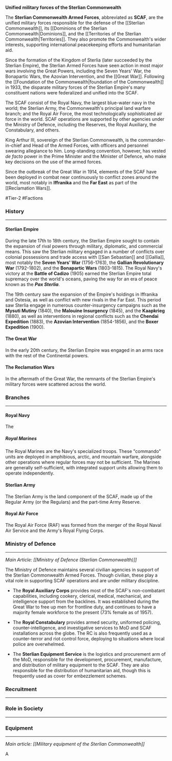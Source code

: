 **Unified military forces of the Sterlian Commonwealth**

The **Sterlian Commonwealth Armed Forces**, abbreviated as **SCAF**, are the unified military forces responsible for the defense of the [[Sterlian Commonwealth]], its [[Dominions of the Sterlian Commonwealth|Dominions]], and the [[Territories of the Sterlian Commonwealth|Territories]]. They also promote the Commonwealth's wider interests, supporting international peacekeeping efforts and humanitarian aid.

Since the formation of the Kingdom of Sterlia (later succeeded by the Sterlian Empire), the Sterlian Armed Forces have seen action in most major wars involving the Great Powers, including the Seven Years' War, the Bonapartic Wars, the Azovian Intervention, and the [[Great War]]. Following the [[Foundation of the Commonwealth|foundation of the Commonwealth]] in 1933, the disparate military forces of the Sterlian Empire's many constituent nations were federalized and unified into the SCAF. 

The SCAF consist of the Royal Navy, the largest blue-water navy in the world; the Sterlian Army, the Commonwealth's principal land warfare branch; and the Royal Air Force, the most technologically sophisticated air force in the world. SCAF operations are supported by other agencies under the Ministry of Defence, including the Reserves, the Royal Auxiliary, the Constabulary, and others.

King Arthur III, sovereign of the Sterlian Commonwealth, is the commander-in-chief and Head of the Armed Forces, with officers and personnel swearing allegiance to him. Long-standing convention, however, has vested *de facto* power in the Prime Minister and the Minister of Defence, who make key decisions on the use of the armed forces.

Since the outbreak of the Great War in 1914, elements of the SCAF have been deployed in combat near continuously to conflict zones around the world, most notably in **Iffranika** and the **Far East** as part of the [[Reclamation Wars]].

#Tier-2 #Factions 

### History
---
#### Sterlian Empire
During the late 17th to 18th century, the Sterlian Empire sought to contain the expansion of rival powers through military, diplomatic, and commercial means. This saw the Sterlian military engaged in a number of conflicts over colonial possessions and trade access with [[San Sebastian]] and [[Gallia]], most notably the **Seven Years' War** (1756-1763), the **Gallian Revolutionary War** (1792-1802), and the **Bonapartic Wars** (1803-1815). The Royal Navy's victory at the **Battle of Cadizo** (1905) earned the Sterlian Empire total supremacy over the world's oceans, paving the way for an era of peace known as the ***Pax Sterlia***.

The 19th century saw the expansion of the Empire's holdings in Iffranika and Ostesia, as well as conflict with new rivals in the Far East. This period saw Sterlia engage in numerous counter-insurgency campaigns such as the **Mysuti Mutiny** (1840), the **Malouine Insurgency** (1845), and the **Kaapkrieg** (1880), as well as interventions in regional conflicts such as the **Chendai Expedition** (1883), the **Azovian Intervention** (1854-1856), and the **Boxer Expedition** (1900).
#### The Great War
In the early 20th century, the Sterlian Empire was engaged in an arms race with the rest of the Continental powers. 

#### The Reclamation Wars
In the aftermath of the Great War, the remnants of the Sterlian Empire's military forces were scattered across the world. 

### Branches
---
#### Royal Navy
The

##### Royal Marines
The Royal Marines are the Navy's specialized troops. These "commando" units are deployed in amphibious, arctic, and mountain warfare, alongside other operations where regular forces may not be sufficient. The Marines are generally self-sufficient, with integrated support units allowing them to operate independently.

#### Sterlian Army
The Sterlian Army is the land component of the SCAF, made up of the Regular Army (or the Regulars) and the part-time Army Reserve.

#### Royal Air Force
The Royal Air Force (RAF) was formed from the merger of the Royal Naval Air Service and the Army's Royal Flying Corps.

### Ministry of Defence
---
*Main Article: [[Ministry of Defence (Sterlian Commonwealth)]]*

The Ministry of Defence maintains several civilian agencies in support of the Sterlian Commonwealth Armed Forces. Though civilian, these play a vital role in supporting SCAF operations and are under military discipline.

- The **Royal Auxiliary Corps** provides most of the SCAF's non-combatant capabilities, including cookery, clerical, medical, mechanical, and intelligence support from the backlines. It was established during the Great War to free up men for frontline duty, and continues to have a majority female workforce to the present (73% female as of 1957).

- The **Royal Constabulary** provides armed security, uniformed policing, counter-intelligence, and investigative services to MoD and SCAF installations across the globe. The RC is also frequently used as a counter-terror and riot control force, deploying to situations where local police are overwhelmed.

- The **Sterlian Equipment Service** is the logistics and procurement arm of the MoD, responsible for the development, procurement, manufacture, and distribution of military equipment to the SCAF. They are also responsible for the distribution of humanitarian aid, though this is frequently used as cover for embezzlement schemes.
### Recruitment
---


### Role in Society
---


### Equipment
---
*Main article: [[Military equipment of the Sterlian Commonwealth]]*

A